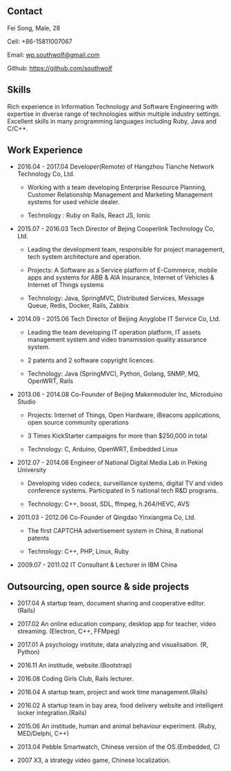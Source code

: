 ## Contact

Fei Song, Male, 28


Cell: +86-15811007067

Email: wp.southwolf@gmail.com 

Github: https://github.com/southwolf

## Skills

Rich experience in Information Technology and Software Engineering with expertise in diverse range of technologies within multiple industry settings.
Excellent skills in many programming languages including Ruby, Java and C/C++.

## Work Experience

* 2016.04 - 2017.04 Developer(Remote) of Hangzhou Tianche Network Technology Co, Ltd.

  * Working with a team developing Enterprise Resource Planning, Customer Relationship Management and Marketing Management systems for used vehicle dealer.

  * Technology : Ruby on Rails, React JS, Ionic

* 2015.07 - 2016.03 Tech Director of Bejing Cooperlink Technology Co, Ltd.

  * Leading the development team, responsible for project management, tech system architecture and operation.

  * Projects: A Software as a Service platform of E-Commerce, mobile apps and systems for ABB & AIA Insurance, Internet of Vehicles & Internet of Things systems

  * Technology: Java, SpringMVC, Distributed Services, Message Queue, Redis, Docker, Rails, Zabbix

* 2014.09 - 2015.06 Tech Director of Beijing Anyglobe IT Service Co, Ltd.

  * Leading the team developing IT operation platform, IT assets management system and video transmission quality assurance system.
  
  * 2 patents and 2 software copyright licences.
 
  * Technology: Java (SpringMVC), Python, Golang, SNMP, MQ, OpenWRT, Rails 
 
* 2013.06 - 2014.08 Co-Founder of Beijing Makermoduler Inc, Microduino Studio
  
  * Projects: Internet of Things, Open Hardware, iBeacons applications, open source community operations
  
  * 3 Times KickStarter campaigns for more than $250,000 in total
  
  * Technology: C, Arduino, OpenWRT, Embedded Linux

* 2012.07 - 2014.08 Engineer of National Digital Media Lab in Peking University

  * Developing video codecs, surveillance systems, digital TV and video conference systems. Participated in 5 national tech R&D programs.

  * Technology: C++, boost, SDL, ffmpeg, h.264/HEVC, AVS

* 2011.03 - 2012.06 Co-Founder of Qingdao Yinxiangma Co, Ltd. 
  
  * The first CAPTCHA advertisement system in China, 8 national patents

  * Technology: C++, PHP, Linux, Ruby

*  2009.07 - 2011.02 IT Consultant & Lecturer in IBM China
              

## Outsourcing, open source & side projects

* 2017.04 A startup team, document sharing and cooperative editor. (Rails)
		
* 2017.02 An online education company, desktop app for teacher, video streaming. (Electron, C++, FFMpeg)		

* 2017.01 A psychology institute, data analyzing and visualisation. (R, Python)		
* 2016.11 An institude, website.(Bootstrap)		
		
* 2016.08 Coding Girls Club, Rails lecturer.
  		  
* 2016.04 A startup team, project and work time management.(Rails)		 
		
* 2016.02 A startup team in bay area, food delivery website and intelligent locker integration.(Rails)		
		
* 2015.06 An institude, human and animal behaviour experiment. (Ruby, MED/Delphi, C++)		
		
* 2013.04 Pebble Smartwatch, Chinese version of the OS.(Embedded, C)		
		
* 2007    X3, a strategy video game, Chinese localization.
